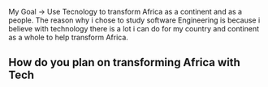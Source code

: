 My Goal -> Use Tecnology to transform Africa as a continent and as a people.
The reason why i chose to study software Engineering is because i believe with technology there is a lot i can do for my country and
continent as a whole to help transform Africa.

## How do you plan on transforming Africa with Tech

